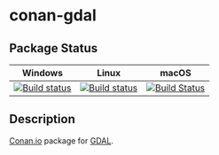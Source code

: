 # conan-gdal

## Package Status

| Windows | Linux | macOS |
|:-------:|:-----:|:-----:|
|[![Build status](https://ci.appveyor.com/api/projects/status/ngwe2ka83m1m0ous/branch/testing%2F3.1.0?svg=true)](https://ci.appveyor.com/project/SpaceIm/conan-gdal)|[![Build status](https://github.com/SpaceIm/conan-gdal/workflows/.github/workflows/conan.yml/badge.svg?branch=testing%2F3.1.0)](https://github.com/SpaceIm/conan-gdal/actions?query=branch%3Atesting%2F3.1.0)|[![Build Status](https://travis-ci.com/SpaceIm/conan-gdal.svg?branch=testing%2F3.1.0)](https://travis-ci.com/SpaceIm/conan-gdal)|

## Description

[Conan.io](https://conan.io) package for [GDAL](https://github.com/OSGeo/gdal).
